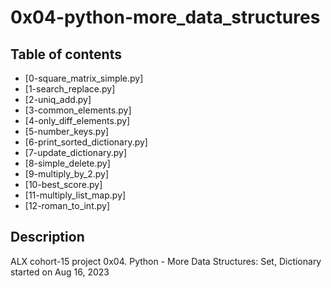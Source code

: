 # 0x04-python-more_data_structures

## Table of contents
- [0-square_matrix_simple.py]
- [1-search_replace.py]
- [2-uniq_add.py]
- [3-common_elements.py]
- [4-only_diff_elements.py]
- [5-number_keys.py]
- [6-print_sorted_dictionary.py]
- [7-update_dictionary.py]
- [8-simple_delete.py]
- [9-multiply_by_2.py]
- [10-best_score.py]
- [11-multiply_list_map.py]
- [12-roman_to_int.py]

## Description 
ALX cohort-15 project 0x04. Python - More Data Structures: Set, Dictionary
started on  Aug 16, 2023